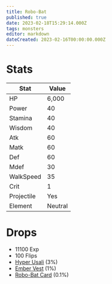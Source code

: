 ```yaml
---
title: Robo-Bat
published: true
date: 2023-02-18T15:29:14.000Z
tags: monsters
editor: markdown
dateCreated: 2023-02-16T00:00:00.000Z
---
```


# Stats
|Stat|Value|
|-|-|
|HP|6,000|
|Power|40|
|Stamina|40|
|Wisdom|40|
|Atk|60|
|Matk|60|
|Def|60|
|Mdef|30|
|WalkSpeed|35|
|Crit|1|
|Projectile|Yes|
|Element|Neutral|

# Drops
 * 11100 Exp
 * 100 Flips
 * [Hyper Usali](/items/hyper-usali.md) (3%)
 * [Ember Vest](/items/ember-vest.md) (1%)
 * [Robo-Bat Card](/items/robo-bat-card.md) (0.1%)
